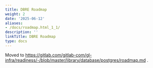 ```yaml
---
title: DBRE Roadmap
weight: 2
date: '2025-06-12'
aliases:
- /docs/roadmap.html_1_1/
description: ''
linkTitle: DBRE Roadmap
type: docs
---
```


Moved to https://gitlab.com/gitlab-com/gl-infra/readiness/-/blob/master/library/database/postgres/roadmap.md .
